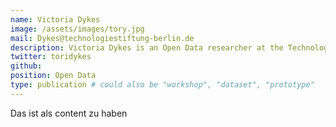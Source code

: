 ```yaml
---
name: Victoria Dykes
image: /assets/images/tory.jpg
mail: Dykes@technologiestiftung-berlin.de
description: Victoria Dykes is an Open Data researcher at the Technologiestiftung Berlin. She studied Public Policy at the Hertie School of Governance in Berlin. Her research focuses on how Open Data can be used to positively transform cities and administrations, as well as how public administrations can utilize technology and data to improve processes and provide better services.
twitter: toridykes
github: 
position: Open Data
type: publication # could also be "workshop", "dataset", "prototype"
---
```



Das ist als content zu haben
